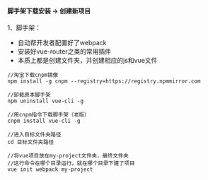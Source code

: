 #### 脚手架下载安装 -> 创建新项目

1、脚手架：

* 自动帮开发者配置好了webpack
* 安装好vue-router之类的常用插件
* 本质上都是创建文件夹，并创建相应的js和vue文件

```
//淘宝下载cnpm镜像
npm install -g cnpm --registry=https://registry.npmmirror.com

//卸载原本脚手架
npm uninstall vue-cli -g

//用cnpm指令下载脚手架（老版）
cnpm install vue-cli -g

//进入目标文件夹路径
cd 目标文件夹路径

//将vue项目放在my-project文件夹，最终文件夹
//这行命令在哪个目录运行，就在哪个目录下建了项目
vue init webpack my-project
```

